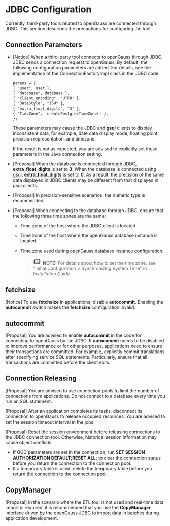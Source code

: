 # JDBC Configuration<a name="EN-US_TOPIC_0000001149627971"></a>

Currently, third-party tools related to openGauss are connected through JDBC. This section describes the precautions for configuring the tool.

## Connection Parameters<a name="section51233666102514"></a>

-   \[Notice\] When a third-party tool connects to openGauss through JDBC, JDBC sends a connection request to openGauss. By default, the following configuration parameters are added. For details, see the implementation of the ConnectionFactoryImpl class in the JDBC code.

    ```
    params = {
    { "user", user },
    { "database", database },
    { "client_encoding", "UTF8" },
    { "DateStyle", "ISO" },
    { "extra_float_digits", "3" },
    { "TimeZone",  createPostgresTimeZone() },
    };
    ```

    These parameters may cause the JDBC and  **gsql**  clients to display inconsistent data, for example, date data display mode, floating point precision representation, and timezone.

    If the result is not as expected, you are advised to explicitly set these parameters in the Java connection setting.

-   [Proposal] When the database is connected through JDBC, **extra_float_digits** is set to **3**. When the database is connected using gsql, **extra_float_digits** is set to **0**. As a result, the precision of the same data displayed in JDBC clients may be different from that displayed in gsql clients.

-   [Proposal] In precision-sensitive scenarios, the numeric type is recommended.

-   \[Proposal\] When connecting to the database through JDBC, ensure that the following three time zones are the same:
    -   Time zone of the host where the JDBC client is located
    -   Time zone of the host where the openGauss database instance is located.
    -   Time zone used during openGauss database instance configuration.

        >![](public_sys-resources/icon-note.gif) **NOTE:** 
        >For details about how to set the time zone, see "Initial Configuration \> Synchronizing System Time" in  *Installation Guide*.



## fetchsize<a name="section2864318010275"></a>

\[Notice\] To use  **fetchsize**  in applications, disable  **autocommit**. Enabling the  **autocommit**  switch makes the  **fetchsize**  configuration invalid.

## autocommit<a name="section1636443510276"></a>

\[Proposal\] You are advised to enable  **autocommit**  in the code for connecting to openGauss by the JDBC. If  **autocommit**  needs to be disabled to improve performance or for other purposes, applications need to ensure their transactions are committed. For example, explicitly commit translations after specifying service SQL statements. Particularly, ensure that all transactions are committed before the client exits.

## Connection Releasing<a name="section1577694110277"></a>

\[Proposal\] You are advised to use connection pools to limit the number of connections from applications. Do not connect to a database every time you run an SQL statement.

\[Proposal\] After an application completes its tasks, disconnect its connection to openGauss to release occupied resources. You are advised to set the session timeout interval in the jobs.

\[Proposal\] Reset the session environment before releasing connections to the JDBC connection tool. Otherwise, historical session information may cause object conflicts.

-   If GUC parameters are set in the connection, run  **SET SESSION AUTHORIZATION DEFAULT;RESET ALL;**  to clear the connection status before you return the connection to the connection pool.
-   If a temporary table is used, delete the temporary table before you return the connection to the connection pool.

## CopyManager<a name="section1624965810277"></a>

\[Proposal\] In the scenario where the ETL tool is not used and real-time data import is required, it is recommended that you use the  **CopyManager**  interface driven by the openGauss JDBC to import data in batches during application development.
